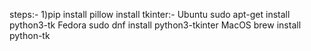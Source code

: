 steps:-
1)pip install pillow
install tkinter:-
Ubuntu
sudo apt-get install python3-tk 
Fedora
sudo dnf install python3-tkinter
MacOS
brew install python-tk
